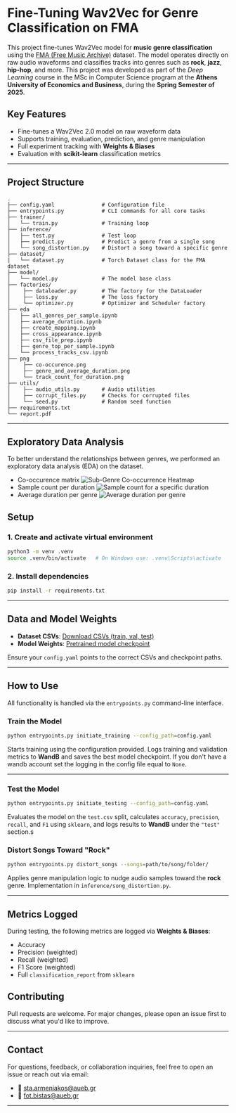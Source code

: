 # Fine-Tuning Wav2Vec for Genre Classification on FMA

This project fine-tunes Wav2Vec model for **music genre classification** using the [FMA (Free Music Archive)](https://github.com/mdeff/fma) dataset. The model operates directly on raw audio waveforms and classifies tracks into genres such as **rock**, **jazz**, **hip-hop**, and more. This project was developed as part of the *Deep Learning* course in the MSc in Computer Science program at the **Athens University of Economics and Business**, during the **Spring Semester of 2025**.


## Key Features

- Fine-tunes a Wav2Vec 2.0 model on raw waveform data
- Supports training, evaluation, prediction, and genre manipulation
- Full experiment tracking with **Weights & Biases**
- Evaluation with **scikit-learn** classification metrics

---

## Project Structure

```
.
├── config.yaml               # Configuration file
├── entrypoints.py            # CLI commands for all core tasks
├── trainer/
│   └── train.py              # Training loop
├── inference/
│   ├── test.py               # Test loop
│   ├── predict.py            # Predict a genre from a single song
│   └── song_distortion.py    # Distort a song toward a specific genre
├── dataset/
|   └── dataset.py            # Torch Dataset class for the FMA dataset
├── model/
│   └── model.py              # The model base class
├── factories/
│    ├── dataloader.py        # The factory for the DataLoader
│    ├── loss.py              # The loss factory
│    └── optimizer.py         # Optimizer and Scheduler factory
├── eda
│   ├── all_genres_per_sample.ipynb
│   ├── average_duration.ipynb
│   ├── create_mapping.ipynb
│   ├── cross_appearance.ipynb
│   ├── csv_file_prep.ipynb
│   ├── genre_top_per_sample.ipynb
│   └── process_tracks_csv.ipynb
├── png
│    ├── co-occurence.png
│    ├── genre_and_average_duration.png
│    └── track_count_for_duration.png
├── utils/
│    ├── audio_utils.py       # Audio utilities
│    ├── corrupt_files.py     # Checks for corrupted files
│    └── seed.py              # Random seed function
├── requirements.txt
└── report.pdf
```

---

## Exploratory Data Analysis 

To better understand the relationships between genres, we performed an exploratory data analysis (EDA) on the dataset. 

- Co-occurence matrix
![Sub-Genre Co-occurrence Heatmap](png/co-occurence.png)
- Sample count per duration
![Sample count for a specific duration](png/track_count_for_duration.png)
- Average duration per genre
![Average duration per genre](png/genre_and_average_duration.png)


## Setup

### 1. Create and activate virtual environment

```bash
python3 -m venv .venv
source .venv/bin/activate   # On Windows use: .venv\Scripts\activate
```

### 2. Install dependencies

```bash
pip install -r requirements.txt
```

---

## Data and Model Weights

- **Dataset CSVs**: [Download CSVs (train, val, test)](https://drive.google.com/drive/u/1/folders/1SaG00pAggCp5fNp5boqnFNlXrbX9p2_2)
- **Model Weights**: [Pretrained model checkpoint](https://drive.google.com/drive/u/1/folders/103aqLej1hqtioogV3ybblq814eh9d9n1)

Ensure your `config.yaml` points to the correct CSVs and checkpoint paths.

---

## How to Use

All functionality is handled via the `entrypoints.py` command-line interface.

### Train the Model

```bash
python entrypoints.py initiate_training --config_path=config.yaml
```

Starts training using the configuration provided. Logs training and validation metrics to **WandB** and saves the best model checkpoint.
If you don't have a wandb account set the logging in the config file equal to `None`.


---

### Test the Model

```bash
python entrypoints.py initiate_testing --config_path=config.yaml
```

Evaluates the model on the `test.csv` split, calculates `accuracy`, `precision`, `recall`, and `F1` using `sklearn`, and logs results to **WandB** under the `"test"` section.s



### Distort Songs Toward "Rock"

```bash
python entrypoints.py distort_songs --songs=path/to/song/folder/
```

Applies genre manipulation logic to nudge audio samples toward the **rock** genre. Implementation in `inference/song_distortion.py`.

---

## Metrics Logged

During testing, the following metrics are logged via **Weights & Biases**:

- Accuracy
- Precision (weighted)
- Recall (weighted)
- F1 Score (weighted)
- Full `classification_report` from `sklearn`

## Contributing

Pull requests are welcome. For major changes, please open an issue first to discuss what you'd like to improve.

---

## Contact

For questions, feedback, or collaboration inquiries, feel free to open an issue or reach out via email:

- 📧 [sta.armeniakos@aueb.gr](mailto:sta.armeniakos@aueb.gr)
- 📧 [fot.bistas@aueb.gr](mailto:fot.bistas@aueb.gr)

---
